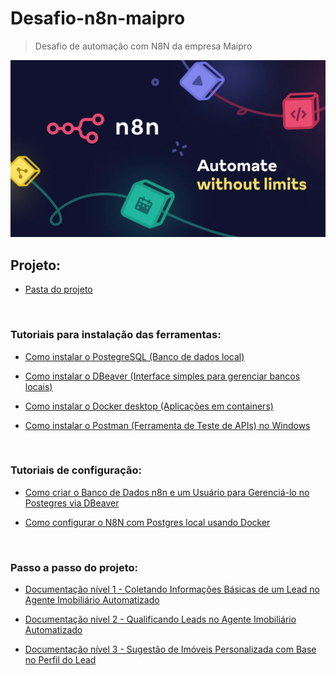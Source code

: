 # Desafio-n8n-maipro
> Desafio de automação com N8N da empresa Maipro

<img src="/docs/img/n8n.webp" width="800" alt="Logo do N8N">

<br> 

## Projeto:
* [Pasta do projeto](./projeto-n8n/)

<br>

### Tutoriais para instalação das ferramentas:

* [Como instalar o PostegreSQL (Banco de dados local)](/docs/markdown/1%20-%20Install-postegres.md)

* [Como instalar o DBeaver (Interface simples para gerenciar bancos locais)](/docs/markdown/2%20-%20Install-dbeaver.md)

* [Como instalar o Docker desktop (Aplicações em containers)](/docs/markdown/3%20-%20Install-docker-desktop.md)

* [Como instalar o Postman (Ferramenta de Teste de APIs) no Windows](/docs/markdown/4%20-%20Install-postman.md)

<br>


### Tutoriais de configuração:

* [Como criar o Banco de Dados n8n e um Usuário para Gerenciá-lo no Postegres via DBeaver](/docs/markdown/5%20-%20Create-db-n8n.md)

* [Como configurar o N8N com Postgres local usando Docker](/docs/markdown/6%20-%20N8n-docker.md)

<br>

### Passo a passo do projeto:

* [Documentação nível 1 - Coletando Informações Básicas de um Lead no Agente Imobiliário Automatizado](/docs/markdown/7%20-%20Projeto%20part1.md)

* [Documentação nível 2 - Qualificando Leads no Agente Imobiliário Automatizado ](/docs/markdown/8%20-%20Projeto%20part2.md)

* [Documentação nível 3 - Sugestão de Imóveis Personalizada com Base no Perfil do Lead](/docs/markdown/9%20-%20Projeto%20part3.md)